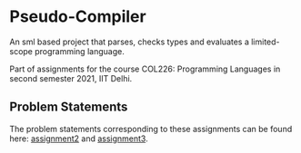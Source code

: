 # Pseudo-Compiler
An sml based project that parses, checks types and evaluates a limited-scope programming language.

Part of assignments for the course COL226: Programming Languages in second semester 2021, IIT Delhi.

## Problem Statements

The problem statements corresponding to these assignments can be found here: [assignment2](ProblemStatements/statement1.pdf) and [assignment3](ProblemStatements/statement1.pdf).
